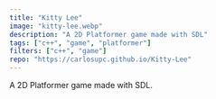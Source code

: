 ```yaml
---
title: "Kitty Lee"
image: "kitty-lee.webp"
description: "A 2D Platformer game made with SDL"
tags: ["c++", "game", "platformer"]
filters: ["c++", "game"]
repo: "https://carlosupc.github.io/Kitty-Lee"
---
```

A 2D Platformer game made with SDL.
